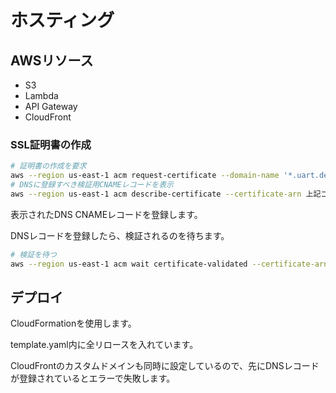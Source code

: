 # ホスティング

## AWSリソース

* S3
* Lambda
* API Gateway
* CloudFront

### SSL証明書の作成

```sh
# 証明書の作成を要求
aws --region us-east-1 acm request-certificate --domain-name '*.uart.dev' --validation-method DNS
# DNSに登録すべき検証用CNAMEレコードを表示
aws --region us-east-1 acm describe-certificate --certificate-arn 上記コマンドで出力されたARN
```

表示されたDNS CNAMEレコードを登録します。

DNSレコードを登録したら、検証されるのを待ちます。

```sh
# 検証を待つ
aws --region us-east-1 acm wait certificate-validated --certificate-arn 上記コマンドで出力されたARN
```


## デプロイ

CloudFormationを使用します。

template.yaml内に全リロースを入れています。

CloudFrontのカスタムドメインも同時に設定しているので、先にDNSレコードが登録されているとエラーで失敗します。

